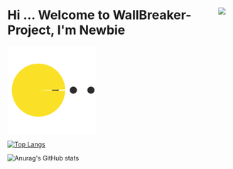 <h1>Hi <img src="https://github.com/TheDudeThatCode/TheDudeThatCode/blob/master/Assets/Hi.gif" width="29px" align="right">... Welcome to WallBreaker-Project,
 I'm Newbie</h1> 


<img align="center" src="https://raw.githubusercontent.com/Aniket965/Aniket965/master/pacman.svg?sanitize=true" width="200" height="200">


[![Top Langs](https://github-readme-stats.vercel.app/api/top-langs/?username=cbendot&layout=compact&theme=dracula)](https://github.com/WallBreaker2407/WallBreaker2407)


![Anurag's GitHub stats](https://github-readme-stats.vercel.app/api?username=WallBreaker2407&show_icons=true&theme=radical)
